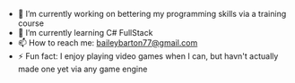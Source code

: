 - 🔭 I’m currently working on bettering my programming skills via a training course
- 🌱 I’m currently learning C# FullStack
- 📫 How to reach me: baileybarton77@gmail.com
- ⚡ Fun fact: I enjoy playing video games when I can, but havn't actually made one yet via any game engine

